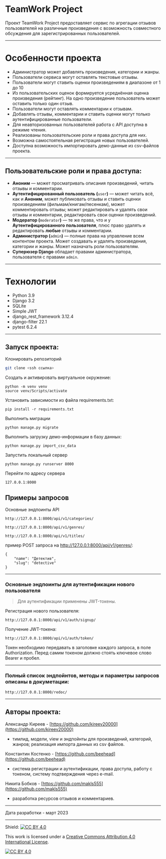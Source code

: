 # TeamWork Project

Проект TeamWork Project предоставляет сервис по агрегации отзывов пользователей на различные произведения с возможность совместного обсуждения для зарегистрированных пользователей. 
***
# Особенности проекта
- Администратор может добавлять произведения, категории и жанры.
- Пользователи сервиса могут оставлять текстовые отзывы.
- Пользователи могут ставить оценки произведениям в диапазоне от 1 до 10 
- Из пользовательских оценок формируется усреднённая оценка произведения (рейтинг). На одно произведение пользователь может оставить только один отзыв.
- Пользователи могут оставлять комментарии к отзывам.
- Добавлять отзывы, комментарии и ставить оценки могут только аутентифицированные пользователи.
- Для неавторизованных пользователей работа с API доступна в режиме чтения.
- Реализованы пользовательские роли и права доступа для них.
- Возможна самостоятельная регистрация новых пользователей.
- Доступна возможность импортировать демо-данные из csv-файлов проекта.
***
## Пользовательские роли и права доступа:
-   **Аноним** — может просматривать описания произведений, читать отзывы и комментарии.
-   **Аутентифицированный пользователь (**`user`**)** — может читать всё, как и **Аноним**, может публиковать отзывы и ставить оценки произведениям (фильмам/книгам/песенкам), может комментировать отзывы; может редактировать и удалять свои отзывы и комментарии, редактировать свои оценки произведений. 
-   **Модератор (**`moderator`**)** — те же права, что и у **Аутентифицированного пользователя**, плюс право удалять и редактировать **любые** отзывы и комментарии.
-   **Администратор (**`admin`**)** — полные права на управление всем контентом проекта. Может создавать и удалять произведения, категории и жанры. Может назначать роли пользователям.
-   **Суперюзер Django** обладает правами администратора, пользователя с правами `admin`. 
****
 
# Технологии
- Python 3.9
- Django 3.2
- SQLite
- Simple JWT
- django_rest_framework 3.12.4
- django-filter 22.1
- pytest 6.2.4
***
## Запуск проекта:
Клонировать репозиторий
```sh
git clone <ssh ссылка>
```
Cоздать и активировать виртуальное окружение:
```
python -m venv venv
source venv/Scripts/activate
```
Установить зависимости из файла requirements.txt:
```
pip install -r requirements.txt
```
Выполнить миграции 
```
python manage.py migrate
```
Выполнить загрузку демо-информации в базу данных:
```
python manage.py import_csv_data
```
Запустить локальный сервер
```
python manage.py runserver 8000
```
Перейти по адресу сервера
```
127.0.0.1:8000
```

## Примеры запросов
Основные эндпоинты API
```
http://127.0.0.1:8000/api/v1/categories/
```
```
http://127.0.0.1:8000/api/v1/genres/
```
```
http://127.0.0.1:8000/api/v1/titles/
```
пример POST запроса на http://127.0.0.1:8000/api/v1/genres/: 
```
{
    "name": "Детектив",
    "slug": "detective"
}
```
***
### Основные эндпоинты для аутентификации нового пользователя
> Для аутентификации применены JWT-токены.

  Регистрация нового пользователя:
```
http://127.0.0.1:8000/api/v1/auth/signup/
```
  Получение JWT-токена:
```
http://127.0.0.1:8000/api/v1/auth/token/
```
Токен необходимо передавать в заголовке каждого запроса, в поле Authorization. Перед самим токеном должно стоять ключевое слово Bearer и пробел.
***
### Полный список эндпойнтов, методы и параметры запросов описаны в докуметации:
```
http://127.0.0.1:8000/redoc/
```
***
## Авторы проекта:<br>
Александр Киреев - [https://github.com/kireev20000](https://github.com/kireev20000) 
- тимлид, модели, view и эндпойнты для произведений, категорий, жанров; реализация импорта данных из csv файлов. 

Константин Костенко -  [https://github.com/beehead](https://github.com/beehead)
-  система регистрации и аутентификации, права доступа, работу с токеном, систему подтверждения через e-mail.

Никита Бобков - [https://github.com/makls555](https://github.com/makls555)
- разработка ресурсов отзывов и комментариев.
***
Дата разработки - март 2023
***
Shield: [![CC BY 4.0][cc-by-shield]][cc-by]

This work is licensed under a
[Creative Commons Attribution 4.0 International License][cc-by].

[![CC BY 4.0][cc-by-image]][cc-by]

[cc-by]: http://creativecommons.org/licenses/by/4.0/
[cc-by-image]: https://i.creativecommons.org/l/by/4.0/88x31.png
[cc-by-shield]: https://img.shields.io/badge/License-CC%20BY%204.0-lightgrey.svg
